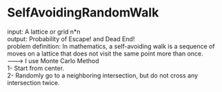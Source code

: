 # SelfAvoidingRandomWalk
input: A lattice or grid n*n </br>
output: Probability of Escape! and Dead End! </br>
problem definition: In mathematics, a self-avoiding walk is a sequence of moves on a lattice that does not visit the same point more than once.</br>
---> I use Monte Carlo Method </br>
1- Start from center.</br>
2- Randomly go to a neighboring intersection, but do not cross any intersection twice.



